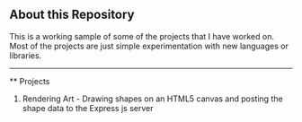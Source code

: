 ## About this Repository

This is a working sample of some of the projects that I have worked on. Most of the projects are just simple experimentation with new languages or libraries. 

---

** Projects
1. Rendering Art - Drawing shapes on an HTML5 canvas and posting the shape data to the Express js server
